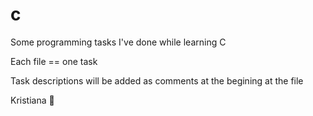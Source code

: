 # c
Some programming tasks I've done while learning C

Each file == one task

Task descriptions will be added as comments at the begining at the file

Kristiana :penguin:
